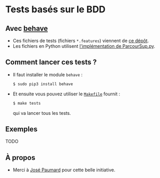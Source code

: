 # Tests basés sur le BDD
## Avec [behave](https://behave.readthedocs.io/)

- Ces fichiers de tests (fichiers `*.features`) viennent de [ce dépôt](https://github.com/JosePaumard/tests-pour-parcoursup).
- Les fichiers en Python utilisent [l'implémentation de ParcourSup.py](../parcoursup).

## Comment lancer ces tests ?
- Il faut installer le module `behave` :
  ```bash
  $ sudo pip3 install behave
  ```
- Et ensuite vous pouvez utiliser le [`Makefile`](Makefile) fournit :
  ```bash
  $ make tests
  ```
  qui va lancer tous les tests.

## Exemples
TODO

## À propos
- Merci à [José Paumard](https://github.com/JosePaumard/) pour cette belle initiative.
